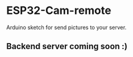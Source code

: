 # ESP32-Cam-remote
Arduino sketch for send pictures to your server.


## Backend server coming soon :)
